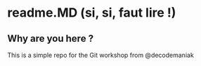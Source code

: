 # readme.MD (si, si, faut lire !)
## Why are you here ? 
This is a simple repo for the Git workshop from @decodemaniak
